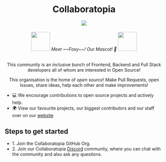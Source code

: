 <div align="center">
    <h1>Collaboratopia</h1>
    <img src="https://avatars.githubusercontent.com/u/119666504?s=200&v=4" />
    <h6>
        <img src="" height="60" /> Meet ~~Foxy~~! Our Mascot! 🤝 <img src="" height="60" />
    </h6>
    <p> This community is an inclusive bunch of Frontend, Backend and Full Stack developers all of whom are interested in Open Source! </p>
    <p> This organisation is the home of <i> open source</i>! Make Pull Requests, open Issues, share ideas, help each other and make improvements!</p>
</div>

* 💻 We encourage contributions to open source projects and actively help.
* 🌍 View our favourite projects, our biggest contributors and our staff over on our [website](https://collaboratopia.github.io)

<h2>Steps to get started</h2>
<ul>
    <li>1. Join the Collaboratopia GitHub Org.</li>
    <li>2. Join our Collaboratopia <a href="https://discord.gg/AxymMpZzJv">Discord</a> community, where you can chat with the community and also ask any questions.</li>
</ul>
